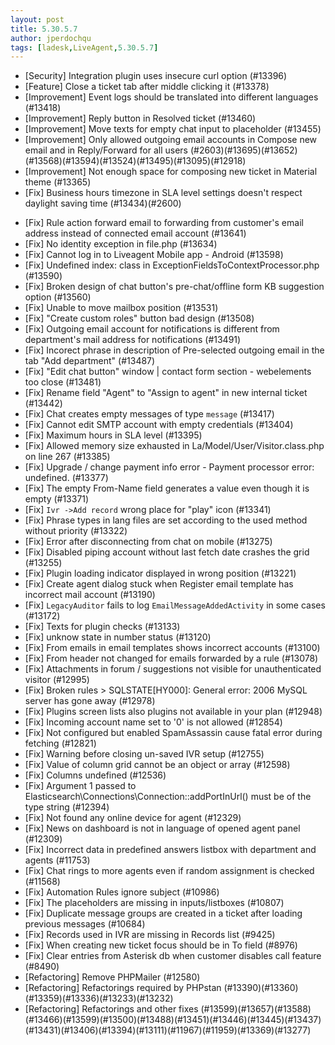 ```yaml
---
layout: post
title: 5.30.5.7
author: jperdochqu
tags: [ladesk,LiveAgent,5.30.5.7]
---
```


- [Security] Integration plugin uses insecure curl option (#13396)
- [Feature] Close a ticket tab after middle clicking it (#13378)
- [Improvement] Event logs should be translated into different languages (#13418)
- [Improvement] Reply button in Resolved ticket (#13460)
- [Improvement] Move texts for empty chat input to placeholder (#13455)
- [Improvement] Only allowed outgoing email accounts in Compose new email and in Reply/Forward for all users (#2603)(#13695)(#13652)(#13568)(#13594)(#13524)(#13495)(#13095)(#12918)
- [Improvement] Not enough space for composing new ticket in Material theme (#13365)
- [Fix] Business hours timezone in SLA level settings doesn't respect daylight saving time (#13434)(#2600)

<!--more-->

- [Fix] Rule action forward email to forwarding from customer's email address instead of connected email account (#13641)
- [Fix] No identity exception in file.php (#13634)
- [Fix] Cannot log in to Liveagent Mobile app - Android (#13598)
- [Fix] Undefined index: class in ExceptionFieldsToContextProcessor.php (#13590)
- [Fix] Broken design of chat button's pre-chat/offline form KB suggestion option (#13560)
- [Fix] Unable to move mailbox position (#13531)
- [Fix] "Create custom roles" button bad design (#13508)
- [Fix] Outgoing email account for notifications is different from department's mail address for notifications (#13491)
- [Fix] Incorect phrase in description of Pre-selected outgoing email in the tab "Add department" (#13487)
- [Fix] "Edit chat button" window | contact form section - webelements too close (#13481)
- [Fix] Rename field "Agent" to "Assign to agent" in new internal ticket (#13442)
- [Fix] Chat creates empty messages of type `message` (#13417)
- [Fix] Cannot edit SMTP account with empty credentials (#13404)
- [Fix] Maximum hours in SLA level (#13395)
- [Fix] Allowed memory size exhausted in La/Model/User/Visitor.class.php on line 267 (#13385)
- [Fix] Upgrade / change payment info error - Payment processor error: undefined. (#13377)
- [Fix] The empty From-Name field generates a value even though it is empty (#13371)
- [Fix] `Ivr ->Add record` wrong place for "play" icon (#13341)
- [Fix] Phrase types in lang files are set according to the used method without priority (#13322)
- [Fix] Error after disconnecting from chat on mobile (#13275)
- [Fix] Disabled piping account without last fetch date crashes the grid (#13255)
- [Fix] Plugin loading indicator displayed in wrong position (#13221)
- [Fix] Create agent dialog stuck when Register email template has incorrect mail account (#13190)
- [Fix] `LegacyAuditor` fails to log `EmailMessageAddedActivity` in some cases (#13172)
- [Fix] Texts for plugin checks (#13133)
- [Fix] unknow state in number status (#13120)
- [Fix] From emails in email templates shows incorrect accounts (#13100)
- [Fix] From header not changed for emails forwarded by a rule (#13078)
- [Fix] Attachments in forum / suggestions not visible for unauthenticated visitor (#12995)
- [Fix] Broken rules > SQLSTATE[HY000]: General error: 2006 MySQL server has gone away (#12978)
- [Fix] Plugins screen lists also plugins not available in your plan (#12948)
- [Fix] Incoming account name set to '0' is not allowed (#12854)
- [Fix] Not configured but enabled SpamAssassin cause fatal error during fetching (#12821)
- [Fix] Warning before closing un-saved IVR setup (#12755)
- [Fix] Value of column grid cannot be an object or array (#12598)
- [Fix] Columns undefined (#12536)
- [Fix] Argument 1 passed to Elasticsearch\Connections\Connection::addPortInUrl() must be of the type string (#12394)
- [Fix] Not found any online device for agent (#12329)
- [Fix] News on dashboard is not in language of opened agent panel (#12309)
- [Fix] Incorrect data in predefined answers listbox with department and agents (#11753)
- [Fix] Chat rings to more agents even if random assignment is checked (#11568)
- [Fix] Automation Rules ignore subject (#10986)
- [Fix] The placeholders are missing in inputs/listboxes (#10807)
- [Fix] Duplicate message groups are created in a ticket after loading previous messages (#10684)
- [Fix] Records used in IVR are missing in Records list (#9425)
- [Fix] When creating new ticket focus should be in To field (#8976)
- [Fix] Clear entries from Asterisk db when customer disables call feature (#8490)
- [Refactoring] Remove PHPMailer (#12580)
- [Refactoring] Refactorings required by PHPstan (#13390)(#13360)(#13359)(#13336)(#13233)(#13232)
- [Refactoring] Refactorings and other fixes (#13599)(#13657)(#13588)(#13466)(#13599)(#13500)(#13488)(#13451)(#13446)(#13445)(#13437)(#13431)(#13406)(#13394)(#13111)(#11967)(#11959)(#13369)(#13277)


